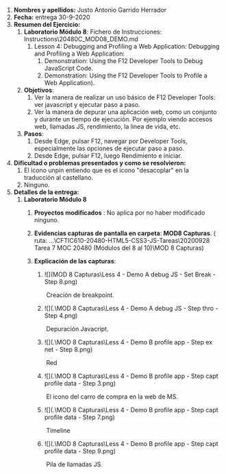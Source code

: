 1. **Nombres y apellidos:** Justo Antonio Garrido Herrador
2. **Fecha:** entrega 30-9-2020
3. **Resumen del Ejercicio:** 
   1. **Laboratorio Módulo 8**: Fichero de Instrucciones: Instructions\20480C_MOD08_DEMO.md 
      1. Lesson 4: Debugging and Profiling a Web Application: Debugging and Profiling a Web Application: 
         1. Demonstration: Using the F12 Developer Tools to Debug JavaScript Code.
         2. Demonstration: Using the F12 Developer Tools to Profile a Web Application). 
   2. **Objetivos**: 
      1. Ver la manera de realizar un uso básico de F12 Developer Tools: ver javascript y ejecutar paso a paso. 
      2. Ver la manera de depurar una aplicación web, como un conjunto y durante un tiempo de ejecución. Por ejemplo viendo accesos web, llamadas JS, rendimiento, la linea de vida, etc.
   3. **Pasos**: 
      1. Desde Edge, pulsar F12, navegar por Developer Tools, especialmente las opciones de ejecutar paso a paso.
      2. Desde Edge, pulsar F12, luego Rendimiento e iniciar.
4. **Dificultad o problemas presentados y como se resolvieron:** 
   1. El icono unpin entiendo que es el icono "desacoplar" en la traducción al castellano.
   3. Ninguno.
5. **Detalles de la entrega:**
   1. **Laboratorio Módulo 8**
      1. **Proyectos modificados** : No aplica por no haber modificado ninguno. 
      2. **Evidencias capturas de pantalla en carpeta**: **MOD8 Capturas**. ( ruta: ...\CFTIC610-20480-HTML5-CSS3-JS-Tareas\20200928 Tarea 7 MOC 20480 (Módulos del 8 al 10)\MOD 8 Capturas)
      3. **Explicación de las capturas**:
         
         1. ![](MOD 8 Capturas\Less 4 - Demo A debug JS - Set Break - Step 8.png)
         
            ​										Creación de breakpoint.
         
         2. ![](.\MOD 8 Capturas\Less 4 - Demo A debug JS - Step thro - Step 4.png)
         
            ​										Depuración Javacript.
         
         3. ![](.\MOD 8 Capturas\Less 4 - Demo B profile app - Step ex net - Step 8.png)
         
            ​												Red
         4. ![](.\MOD 8 Capturas\Less 4 - Demo B profile app - Step capt profile data - Step 3.png)
         
            ​										El icono del carro de compra en la web de MS.
         
         5. ![](.\MOD 8 Capturas\Less 4 - Demo B profile app - Step capt profile data - Step 7.png)
         
            ​												Timeline
         
         6. ![](.\MOD 8 Capturas\Less 4 - Demo B profile app - Step capt profile data - Step 9.png)
         
            ​											Pila de llamadas JS.
         

